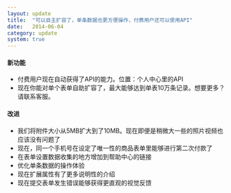 ```yaml
---
layout: update
title:  "可以自主扩容了，单条数据也更方便操作，付费用户还可以使用API"
date:   2014-06-04
category: update
system: true
---
```


#### 新功能
* 付费用户现在自动获得了API的能力。位置：个人中心里的API
* 现在你能对单个表单自助扩容了，最大能够达到单表10万条记录。想要更多？请联系客服。


#### 改进 
* 我们将附件大小从5MB扩大到了10MB。现在即便是稍微大一些的照片视频也应该没有问题了
* 现在，同一个手机号在设定了唯一性的商品表单里能够进行第二次付款了
* 在表单设置数据收集的地方增加到帮助中心的链接 
* 优化单条数据的操作体验 
* 现在扩展属性有了更多说明性的介绍
* 现在提交表单发生错误能够获得更直观的视觉反馈
